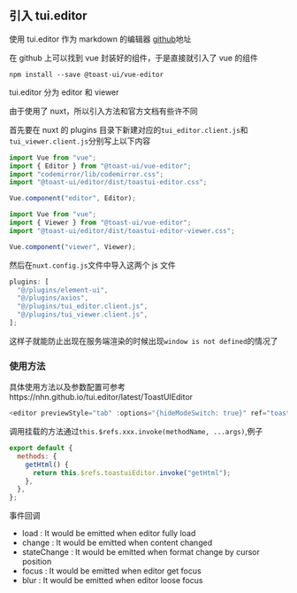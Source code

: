 ## 引入 tui.editor

使用 tui.editor 作为 markdown 的编辑器 [github](https://github.com/nhn/tui.editor)地址

在 github 上可以找到 vue 封装好的组件，于是直接就引入了 vue 的组件

`npm install --save @toast-ui/vue-editor`

tui.editor 分为 editor 和 viewer

由于使用了 nuxt，所以引入方法和官方文档有些许不同

首先要在 nuxt 的 plugins 目录下新建对应的`tui_editor.client.js`和`tui_viewer.client.js`分别写上以下内容

```javascript
import Vue from "vue";
import { Editor } from "@toast-ui/vue-editor";
import "codemirror/lib/codemirror.css";
import "@toast-ui/editor/dist/toastui-editor.css";

Vue.component("editor", Editor);
```

```javascript
import Vue from "vue";
import { Viewer } from "@toast-ui/vue-editor";
import "@toast-ui/editor/dist/toastui-editor-viewer.css";

Vue.component("viewer", Viewer);
```

然后在`nuxt.config.js`文件中导入这两个 js 文件

```javascript
plugins: [
  "@/plugins/element-ui",
  "@/plugins/axios",
  "@/plugins/tui_editor.client.js",
  "@/plugins/tui_viewer.client.js",
];
```

这样子就能防止出现在服务端渲染的时候出现`window is not defined`的情况了

### 使用方法

具体使用方法以及参数配置可参考https://nhn.github.io/tui.editor/latest/ToastUIEditor

```javascript
<editor previewStyle="tab" :options="{hideModeSwitch: true}" ref="toastuiEditor"/>
```

调用挂载的方法通过`this.$refs.xxx.invoke(methodName, ...args)`,例子

```javascript
export default {
  methods: {
    getHtml() {
      return this.$refs.toastuiEditor.invoke("getHtml");
    },
  },
};
```

事件回调

- load : It would be emitted when editor fully load
- change : It would be emitted when content changed
- stateChange : It would be emitted when format change by cursor position
- focus : It would be emitted when editor get focus
- blur : It would be emitted when editor loose focus
